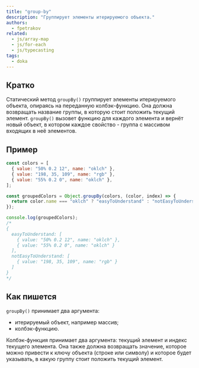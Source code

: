 ```yaml
---
title: "group-by"
description: "Группирует элементы итерируемого объекта."
authors:
  - fpetrakov
related:
  - js/array-map
  - js/for-each
  - js/typecasting
tags:
  - doka
---
```


## Кратко

Статический метод `groupBy()` группирует элементы итерируемого объекта, опираясь на переданную колбэк-функцию. Она должна возвращать название группы, в которую стоит положить текущий элемент. `groupBy()` вызовет функцию для каждого элемента и вернёт новый объект, в котором каждое свойство - группа с массивом входящих в неё элементов.

## Пример

```js
const colors = [
  { value: "50% 0.2 12", name: "oklch" },
  { value: "198, 35, 109", name: "rgb" },
  { value: "55% 0.2 0", name: "oklch" },
];

const groupedColors = Object.groupBy(colors, (color, index) => {
  return color.name === "oklch" ? "easyToUnderstand" : "notEasyToUnderstand";
});

console.log(groupedColors);
/*
{
  easyToUnderstand: [
    { value: "50% 0.2 12", name: "oklch" },
    { value: "55% 0.2 0", name: "oklch" }
  ],
  notEasyToUnderstand: [
    { value: "198, 35, 109", name: "rgb" }
  ]
}
*/
```

## Как пишется

`groupBy()` принимает два аргумента:

- итерируемый объект, например массив;
- колбэк-функцию.

Колбэк-функция принимает два аргумента: текущий элемент и индекс текущего элемента. Она также должна возвращать значение, которое можно привести к ключу объекта (строке или символу) и которое будет указывать, в какую группу стоит положить текущий элемент.

